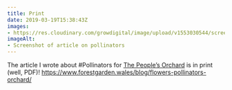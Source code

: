 ```yaml
---
title: Print
date: 2019-03-19T15:38:43Z
images: 
- https://res.cloudinary.com/growdigital/image/upload/v1553030544/screenshot-190319.png
imageAlt: 
- Screenshot of article on pollinators
---
```


The article I wrote about #Pollinators for [The People’s Orchard](https://www.facebook.com/peoplesorchardstdogs/) is in print (well, PDF)! <https://www.forestgarden.wales/blog/flowers-pollinators-orchard/>

